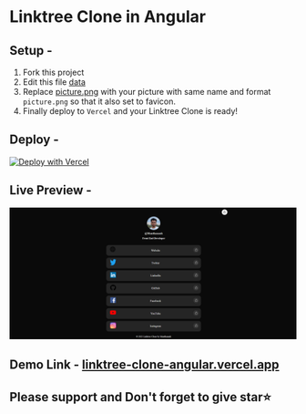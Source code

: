 # Linktree Clone in Angular

## Setup -

1. Fork this project
2. Edit this file [data](src/assets/data.json)
3. Replace [picture.png](src/assets/images/picture.png) with your picture with same name and format `picture.png` so that it also set to favicon.
4. Finally deploy to `Vercel` and your Linktree Clone is ready!

## Deploy -

[![Deploy with Vercel](https://vercel.com/button)](https://vercel.com/new/import?s=https%3A%2F%2Fgithub.com%2Fmanthanank%2Flinktree-clone-angular&hasTrialAvailable=1&showOptionalTeamCreation=false&project-name=linktree-clone-angular&framework=angular&totalProjects=1&remainingProjects=1)

## Live Preview -

![preview](src/assets/images/preview.png)

## Demo Link - [linktree-clone-angular.vercel.app](https://linktree-clone-angular.vercel.app/)

## Please support and Don't forget to give star⭐

<!-- This project was generated with [Angular CLI](https://github.com/angular/angular-cli) version 15.1.2.

## Development server

Run `ng serve` for a dev server. Navigate to `http://localhost:4200/`. The application will automatically reload if you change any of the source files.

## Code scaffolding

Run `ng generate component component-name` to generate a new component. You can also use `ng generate directive|pipe|service|class|guard|interface|enum|module`.

## Build

Run `ng build` to build the project. The build artifacts will be stored in the `dist/` directory.

## Running unit tests

Run `ng test` to execute the unit tests via [Karma](https://karma-runner.github.io).

## Running end-to-end tests

Run `ng e2e` to execute the end-to-end tests via a platform of your choice. To use this command, you need to first add a package that implements end-to-end testing capabilities.

## Further help

To get more help on the Angular CLI use `ng help` or go check out the [Angular CLI Overview and Command Reference](https://angular.io/cli) page. -->
